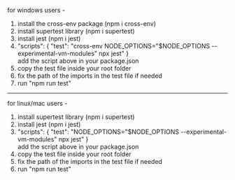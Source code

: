 for windows users - 
1. install the cross-env package  (npm i cross-env)
2. install supertest library (npm i supertest)
3. install jest (npm i jest)
4. "scripts": {
    "test": "cross-env NODE_OPTIONS=\"$NODE_OPTIONS --experimental-vm-modules\" npx jest"
  }  
  add the script above in your package.json
5. copy the test file inside your root folder
6. fix the path of the imports in the test file if needed 
7. run "npm run test"


-------------------------------------------------------------------------------------------
for linux/mac users - 
1. install supertest library (npm i supertest)
2. install jest (npm i jest)
3. "scripts": {
    "test": "NODE_OPTIONS=\"$NODE_OPTIONS --experimental-vm-modules\" npx jest"
  }  
  add the script above in your package.json
4. copy the test file inside your root folder
5. fix the path of the imports in the test file if needed 
6. run "npm run test"
